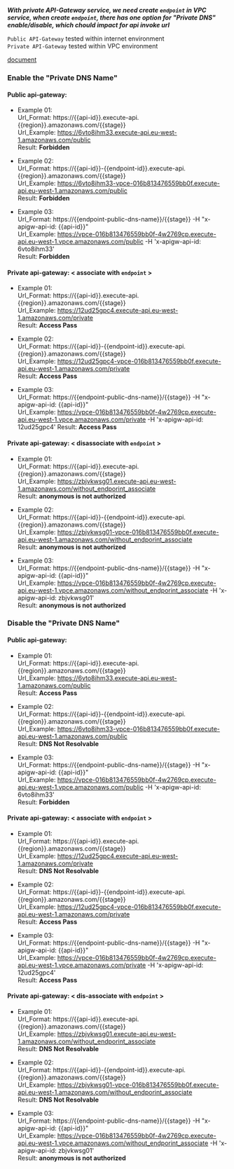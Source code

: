***With private API-Gateway service, we need create `endpoint` in VPC service, when create `endpoint`, there has one option for "Private DNS" enable/disable, which chould impact for api invoke url***  

`Public API-Gateway` tested within internet environment  
`Private API-Gateway` tested within VPC environment  
  
[document](https://docs.aws.amazon.com/apigateway/latest/developerguide/apigateway-private-api-test-invoke-url.html)  
### Enable the "Private DNS Name"  
#### **Public api-gateway:**  
- Example 01:  
    Url_Format: https://{{api-id}}.execute-api.{{region}}.amazonaws.com/{{stage}}  
    Url_Example: https://6vto8ihm33.execute-api.eu-west-1.amazonaws.com/public  
    Result: **Forbidden**  
    
- Example 02:  
    Url_Format: https://{{api-id}}-{{endpoint-id}}.execute-api.{{region}}.amazonaws.com/{{stage}}  
    Url_Example: https://6vto8ihm33-vpce-016b813476559bb0f.execute-api.eu-west-1.amazonaws.com/public  
    Result: **Forbidden**  
  
- Example 03:  
    Url_Format: https://{{endpoint-public-dns-name}}/{{stage}} -H "x-apigw-api-id: {{api-id}}"  
    Url_Example: https://vpce-016b813476559bb0f-4w2769cp.execute-api.eu-west-1.vpce.amazonaws.com/public -H 'x-apigw-api-id: 6vto8ihm33'  
    Result: **Forbidden**  
  
#### **Private api-gateway: < associate with `endpoint` >**  
- Example 01:  
    Url_Format: https://{{api-id}}.execute-api.{{region}}.amazonaws.com/{{stage}}  
    Url_Example:  https://12ud25gpc4.execute-api.eu-west-1.amazonaws.com/private  
    Result: **Access Pass**  
  
- Example 02:  
    Url_Format: https://{{api-id}}-{{endpoint-id}}.execute-api.{{region}}.amazonaws.com/{{stage}}  
    Url_Example: https://12ud25gpc4-vpce-016b813476559bb0f.execute-api.eu-west-1.amazonaws.com/private  
    Result: **Access Pass**  
  
- Example 03:  
    Url_Format: https://{{endpoint-public-dns-name}}/{{stage}} -H "x-apigw-api-id: {{api-id}}"  
    Url_Example: https://vpce-016b813476559bb0f-4w2769cp.execute-api.eu-west-1.vpce.amazonaws.com/private -H 'x-apigw-api-id: 12ud25gpc4'
    Result: **Access Pass**  
  
#### **Private api-gateway: < disassociate with `endpoint` >**  
- Example 01:  
    Url_Format: https://{{api-id}}.execute-api.{{region}}.amazonaws.com/{{stage}}  
    Url_Example: https://zbjvkwsg01.execute-api.eu-west-1.amazonaws.com/without_endporint_associate  
    Result: **anonymous is not authorized**  
  
- Example 02:  
    Url_Format: https://{{api-id}}-{{endpoint-id}}.execute-api.{{region}}.amazonaws.com/{{stage}}  
    Url_Example: https://zbjvkwsg01-vpce-016b813476559bb0f.execute-api.eu-west-1.amazonaws.com/without_endporint_associate  
    Result: **anonymous is not authorized**  
  
- Example 03:  
    Url_Format: https://{{endpoint-public-dns-name}}/{{stage}} -H "x-apigw-api-id: {{api-id}}"  
    Url_Example: https://vpce-016b813476559bb0f-4w2769cp.execute-api.eu-west-1.vpce.amazonaws.com/without_endporint_associate -H 'x-apigw-api-id: zbjvkwsg01'  
    Result: **anonymous is not authorized**  
  
### Disable the "Private DNS Name"  
#### **Public api-gateway:**
- Example 01:  
    Url_Format: https://{{api-id}}.execute-api.{{region}}.amazonaws.com/{{stage}}  
    Url_Example: https://6vto8ihm33.execute-api.eu-west-1.amazonaws.com/public  
    Result: **Access Pass**  
  
- Example 02:  
    Url_Format: https://{{api-id}}-{{endpoint-id}}.execute-api.{{region}}.amazonaws.com/{{stage}}  
    Url_Example: https://6vto8ihm33-vpce-016b813476559bb0f.execute-api.eu-west-1.amazonaws.com/public  
    Result: **DNS Not Resolvable**  
  
- Example 03:  
    Url_Format: https://{{endpoint-public-dns-name}}/{{stage}} -H "x-apigw-api-id: {{api-id}}"  
    Url_Example: https://vpce-016b813476559bb0f-4w2769cp.execute-api.eu-west-1.vpce.amazonaws.com/public -H 'x-apigw-api-id: 6vto8ihm33'  
    Result: **Forbidden**  
  
#### **Private api-gateway: < associate with `endpoint` >**  
- Example 01:  
    Url_Format: https://{{api-id}}.execute-api.{{region}}.amazonaws.com/{{stage}}  
    Url_Example: https://12ud25gpc4.execute-api.eu-west-1.amazonaws.com/private  
    Result: **DNS Not Resolvable**  
  
- Example 02:  
    Url_Format: https://{{api-id}}-{{endpoint-id}}.execute-api.{{region}}.amazonaws.com/{{stage}}  
    Url_Example: https://12ud25gpc4-vpce-016b813476559bb0f.execute-api.eu-west-1.amazonaws.com/private  
    Result: **Access Pass**  
  
- Example 03:  
    Url_Format: https://{{endpoint-public-dns-name}}/{{stage}} -H "x-apigw-api-id: {{api-id}}"  
    Url_Example: https://vpce-016b813476559bb0f-4w2769cp.execute-api.eu-west-1.vpce.amazonaws.com/private -H 'x-apigw-api-id: 12ud25gpc4'  
    Result: **Access Pass**  
  
#### **Private api-gateway: < dis-associate with `endpoint` >**  
- Example 01:  
    Url_Format: https://{{api-id}}.execute-api.{{region}}.amazonaws.com/{{stage}}  
    Url_Example: https://zbjvkwsg01.execute-api.eu-west-1.amazonaws.com/without_endporint_associate  
    Result: **DNS Not Resolvable**  
  
- Example 02:  
    Url_Format: https://{{api-id}}-{{endpoint-id}}.execute-api.{{region}}.amazonaws.com/{{stage}}  
    Url_Example: https://zbjvkwsg01-vpce-016b813476559bb0f.execute-api.eu-west-1.amazonaws.com/without_endporint_associate  
    Result: **DNS Not Resolvable**  
  
- Example 03:  
    Url_Format: https://{{endpoint-public-dns-name}}/{{stage}} -H "x-apigw-api-id: {{api-id}}"  
    Url_Example: https://vpce-016b813476559bb0f-4w2769cp.execute-api.eu-west-1.vpce.amazonaws.com/without_endporint_associate -H 'x-apigw-api-id: zbjvkwsg01'  
    Result: **anonymous is not authorized**  
